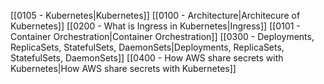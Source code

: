 [[0105 - Kubernetes|Kubernetes]]
[[0100 - Architecture|Architecure of Kubernetes]]
[[0200 - What is Ingress in Kubernetes|Ingress]]
[[0101 - Container Orchestration|Container Orchestration]]
[[0300 - Deployments, ReplicaSets, StatefulSets, DaemonSets|Deployments, ReplicaSets, StatefulSets, DaemonSets]]
[[0400 - How AWS share secrets with Kubernetes|How AWS share secrets with Kubernetes]]
